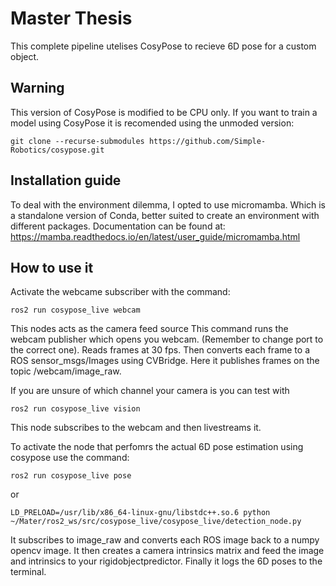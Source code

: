 # Master Thesis

This complete pipeline utelises CosyPose to recieve 6D pose for a custom object. 

## Warning 
This version of CosyPose is modified to be CPU only. If you want to train a model using CosyPose it is recomended using the unmoded version:
```
git clone --recurse-submodules https://github.com/Simple-Robotics/cosypose.git
```

## Installation guide 
To deal with the environment dilemma, I opted to use micromamba. Which is a standalone version of Conda, better suited to create an environment with different packages.
Documentation can be found at: https://mamba.readthedocs.io/en/latest/user_guide/micromamba.html 

## How to use it 
Activate the webcame subscriber with the command:
```
ros2 run cosypose_live webcam
```
This nodes acts as the camera feed source
This command runs the webcam publisher which opens you webcam. (Remember to change port to the correct one). Reads frames at 30 fps.
Then converts each frame to a ROS sensor_msgs/Images using CVBridge. Here it publishes frames on the topic /webcam/image_raw.

If you are unsure of which channel your camera is you can test with
```
ros2 run cosypose_live vision
```
This node subscribes to the webcam and then livestreams it.

To activate the node that perfomrs the actual 6D pose estimation using cosypose use the command:
```
ros2 run cosypose_live pose
```
or
```
LD_PRELOAD=/usr/lib/x86_64-linux-gnu/libstdc++.so.6 python ~/Mater/ros2_ws/src/cosypose_live/cosypose_live/detection_node.py
```
It subscribes to image_raw and converts each ROS image back to a
numpy opencv image. It then creates a camera intrinsics matrix and feed the image and intrinsics to your rigidobjectpredictor.
Finally it logs the 6D poses to the terminal.


